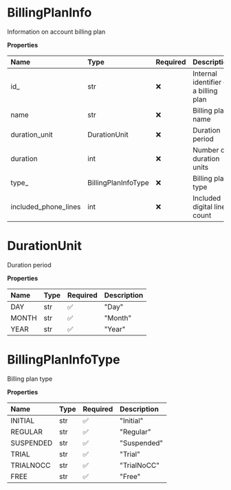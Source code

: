 # BillingPlanInfo

Information on account billing plan

**Properties**

| Name                 | Type                | Required | Description                           |
| :------------------- | :------------------ | :------- | :------------------------------------ |
| id\_                 | str                 | ❌       | Internal identifier of a billing plan |
| name                 | str                 | ❌       | Billing plan name                     |
| duration_unit        | DurationUnit        | ❌       | Duration period                       |
| duration             | int                 | ❌       | Number of duration units              |
| type\_               | BillingPlanInfoType | ❌       | Billing plan type                     |
| included_phone_lines | int                 | ❌       | Included digital lines count          |

# DurationUnit

Duration period

**Properties**

| Name  | Type | Required | Description |
| :---- | :--- | :------- | :---------- |
| DAY   | str  | ✅       | "Day"       |
| MONTH | str  | ✅       | "Month"     |
| YEAR  | str  | ✅       | "Year"      |

# BillingPlanInfoType

Billing plan type

**Properties**

| Name      | Type | Required | Description |
| :-------- | :--- | :------- | :---------- |
| INITIAL   | str  | ✅       | "Initial"   |
| REGULAR   | str  | ✅       | "Regular"   |
| SUSPENDED | str  | ✅       | "Suspended" |
| TRIAL     | str  | ✅       | "Trial"     |
| TRIALNOCC | str  | ✅       | "TrialNoCC" |
| FREE      | str  | ✅       | "Free"      |

<!-- This file was generated by liblab | https://liblab.com/ -->
